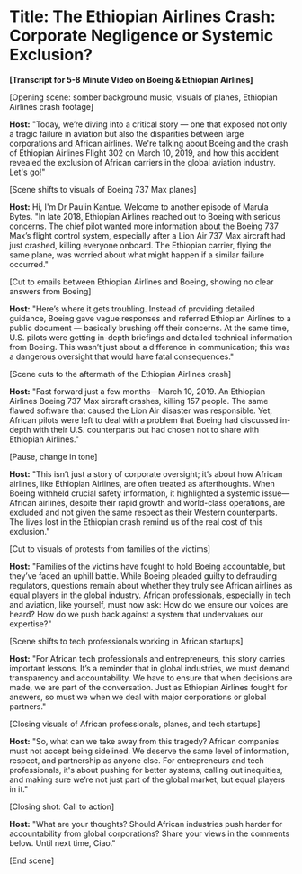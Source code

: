 # Title: The Ethiopian Airlines Crash: Corporate Negligence or Systemic Exclusion?

**[Transcript for 5-8 Minute Video on Boeing & Ethiopian Airlines]**

[Opening scene: somber background music, visuals of planes, Ethiopian Airlines crash footage]

**Host:**
"Today, we’re diving into a critical story — one that exposed not only a tragic failure in aviation but also the disparities between large corporations and African airlines. We're talking about Boeing and the crash of Ethiopian Airlines Flight 302 on March 10, 2019, and how this accident revealed the exclusion of African carriers in the global aviation industry. Let's go!"

[Scene shifts to visuals of Boeing 737 Max planes]

**Host:**
Hi, I'm Dr Paulin Kantue. Welcome to another episode of Marula Bytes. "In late 2018, Ethiopian Airlines reached out to Boeing with serious concerns. The chief pilot wanted more information about the Boeing 737 Max’s flight control system, especially after a Lion Air 737 Max aircraft had just crashed, killing everyone onboard. The Ethiopian carrier, flying the same plane, was worried about what might happen if a similar failure occurred."

[Cut to emails between Ethiopian Airlines and Boeing, showing no clear answers from Boeing]

**Host:**
"Here’s where it gets troubling. Instead of providing detailed guidance, Boeing gave vague responses and referred Ethiopian Airlines to a public document — basically brushing off their concerns. At the same time, U.S. pilots were getting in-depth briefings and detailed technical information from Boeing. This wasn’t just about a difference in communication; this was a dangerous oversight that would have fatal consequences."

[Scene cuts to the aftermath of the Ethiopian Airlines crash]

**Host:**
"Fast forward just a few months—March 10, 2019. An Ethiopian Airlines Boeing 737 Max aircraft crashes, killing 157 people. The same flawed software that caused the Lion Air disaster was responsible. Yet, African pilots were left to deal with a problem that Boeing had discussed in-depth with their U.S. counterparts but had chosen not to share with Ethiopian Airlines."

[Pause, change in tone]

**Host:**
"This isn’t just a story of corporate oversight; it’s about how African airlines, like Ethiopian Airlines, are often treated as afterthoughts. When Boeing withheld crucial safety information, it highlighted a systemic issue—African airlines, despite their rapid growth and world-class operations, are excluded and not given the same respect as their Western counterparts. The lives lost in the Ethiopian crash remind us of the real cost of this exclusion."

[Cut to visuals of protests from families of the victims]

**Host:**
"Families of the victims have fought to hold Boeing accountable, but they’ve faced an uphill battle. While Boeing pleaded guilty to defrauding regulators, questions remain about whether they truly see African airlines as equal players in the global industry. African professionals, especially in tech and aviation, like yourself, must now ask: How do we ensure our voices are heard? How do we push back against a system that undervalues our expertise?"

[Scene shifts to tech professionals working in African startups]

**Host:**
"For African tech professionals and entrepreneurs, this story carries important lessons. It’s a reminder that in global industries, we must demand transparency and accountability. We have to ensure that when decisions are made, we are part of the conversation. Just as Ethiopian Airlines fought for answers, so must we when we deal with major corporations or global partners."

[Closing visuals of African professionals, planes, and tech startups]

**Host:**
"So, what can we take away from this tragedy? African companies must not accept being sidelined. We deserve the same level of information, respect, and partnership as anyone else. For entrepreneurs and tech professionals, it's about pushing for better systems, calling out inequities, and making sure we’re not just part of the global market, but equal players in it."

[Closing shot: Call to action]

**Host:**
"What are your thoughts? Should African industries push harder for accountability from global corporations? Share your views in the comments below. Until next time, Ciao."

[End scene]
